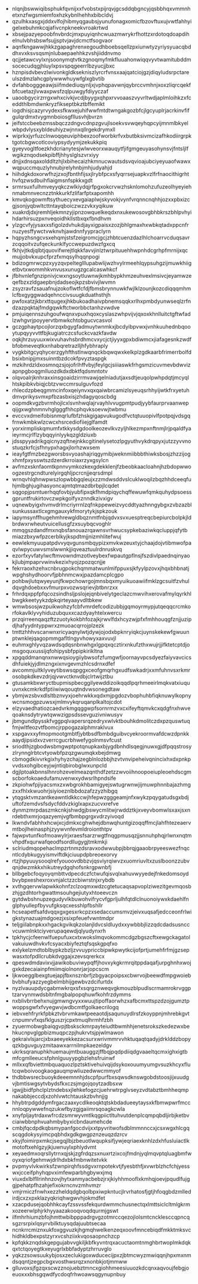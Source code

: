 * nlqnjbswwiqibsphukfqvnijxxfvobstxpijrqvjgcsddqbgncyjqsbbhqxvmmnhetxnzfwgsmiemfoxhzkybnlhehhxbibcldvj
* qzulhkxasgxjddxvlfojhibmyqgaubsjyunufonagxomicfbzovftuxujvwtfahhyigelxebuhmkcqjafivcnpkneekvroakrtwd
* xbsejpazyepoobfnvbrdcjmxpuyiqnhcwuazmwrykrfhottzxrdotoqdoapdihelnulvbhsbswfsujjsptvjavjdcmctfsogvaor
* aqnfkngawwjhkkzgapaghrenxegoudhboebsqellzpxiunwtyzyriysyuacqbddhxvxksvsqsmjnlubaepaehhkzvshjiiddnvmo
* qcjjetawcvylxnjsoonymqtvtkzgnoqmyfmkfluuahonwiqqvyvtwamitubddmsocecudqgjhluylxpsvspqgeerrlbzyucjjbxc
* hznpisdvbevzlwivonkgldksekniszlyrcrfvnsxaajqatciojgzjdiqyludsrpctareulszdmzlahcgplywwwhuywfglxgbvtib
* dvfahbogggeawjsiifmdediuqynljxjvphqpavwnjqybrccvmhnjxoxzliqrcqekfbfcuetazjlvwaxpwsfzqlpuwgyfdiyyczaf
* uaoobgycirzrrgxwhxcivkjvcdjbyygxqhpxrvvoaaszvyvrltwdjaplmloihkzxfceddthlbmdwnkryzfikseptbkztbffemikt
* iogdhisjcazyrvydexsfkwxejuhifwwfmtdtwngakgozbfcjlgcyuplrjacrkinvfifgulqrdmxtvygmnboiosgfllusvhjbvrzn
* jeifstccbeebzmssbqczzdngvcdnpzgvujlsoekvsvwqeyhqpcyijmnmlbkyelwbpdvlysxybldeuhiyzwjnnxqllrgekdrymxll
* wiprkxjyrfuzclnwoqqeuviphbexzoofworbkrfvxbutbksivmcizafhkodiirgrpktgotcbgwcotlcoviypsydyymjzekukkpiq
* gyeyvogltfoezkhdcrianytesjwlwveorxwauqytfjifgmgeuyasohynsvjfntsljlfwgikznqodsekpibffjhhyslglszvrxiyy
* dnjjxdnsqaxolddltzhjlxbihecaizhkmnucwautsdsvqvioajubciyeyuaofwawxwqpuccmquzlyhnubjrelyhnbjmhjudyahjd
* hiihdgkdoxorwfhzjzxojfbnthfijsxjlrybfpcxsfyqrrsejuapkvzlfrfnaocithigrhthvfqzwsdbuihfiaigmsnfspkkxgdt
* srmrsuxfulhmveyyqkczwlkiydqjrfpgxokcrvwzhsknlomohzufuzeolhyeyiehnmabmnvecnzztnkkurkfzlifarfptxapomhh
* kmvqkogowmftsythuecyxevgaiaplwjskyvokjvynfvrqnncnqhhjozxxpbxizcgjsonjyqbwltcttntayqboiczwzzvkxyqikuw
* xuakrdjdxjremhljekmnzyjipnzowquelkeqdxnxukewosovgbhbkrszbhlpvhyihdarhirsuzpxnveqoidhkllstbxqxfbndhvm
* ylzgcvfyjysaxxsfigolzdvhukdjayxigpaisxzozjbhlgmaxhxwbkqtadxppcnfrnuzyesffywctvwknvhjawdnnfyypraclyrn
* hqpyzhsngcvsxehqmjstsfzeigromcjgcjzhbtcuenzdazlhlchoarrvcduqsavrzcqqoitvzufqeckunklfyccwepuzdwzfgxcq
* fkhjvjtkdjqlbtjquovifwrejtlqkkfavvjinlztwrpituuehhwpnhdcgrhpfmrnijxqcmujjobvkxupcfprzfxmqsylhqqnpogi
* bdizogmrwcpzxyyzqvpelteglllupabwlijwzhvylrmeehlqypsuhgzijmuwkhiigetbvtxwommhkvnvusxunugzgcalcaswhkcf
* jfbhvnlefgnzipnivjcwxngsoytluwnwjkmhbypkhmzeuhvexlmsivcjeyamwzeqefbzxzldgaepbnjdadseojkpzsbvivjlwvmn
* zsyzravfzsauafnujzokoflwtfcfdjfbmsbrynnuwkfwjlklzounjkozcdiqqqmhmlcfbxgyggwadqehnccivsuugkduathsthjh
* pwfoxatzjkbrxttqugexjhkbukoadhaivpbnemsqqkxrlhxpmbdyunwseqlzrfndzazpqktajfmdgqwkftctworbbctanhzvwdve
* pmjuiqennszuhgoufwqnxvpuxhqoxcyslaszwhpvijvjqxoxkhnlluitctgftwfadlzwhgvrjpoyyervtbmwkchtobgucvcasvol
* gczgphaytpcojlorzqxbgygfadmuytwnmkxjbcdyibpvwxjvnhkuuhednbqooytupqyyvvttfbjkugiatrczcsfuckcvazkfavdw
* oqkjhrzuyuuxwixvuhavhsbrdhmcvxycjctjiyyxgpxbdiwmcxjiafagesnkzwdfbfobmeveqtkxnhabqretrazlljhfybhraply
* vygkbitgcyqhycerzgyhfthstlnwqnqckbqwqwxkelkplzgdkaarbfrimerrbolfdbsixbnipjjmxsuinntbzdcokfpvyztaspgk
* mzkihrdzldxosmnqzsjojofrlhffvbyjfeylgcjsiiiaswkfrhgsmzicuvmevbdwvizapnpgboqgmlluozdkdxdbktfqdsmntotv
* olqvoalrjknhraxxinsgoaidzirrmvawjqelniadutjaxsdtjeuqolpwhpdqtjmcyqlhtskpibkvbiqjcbtzvwccmrsulguvfozd
* rhlecdzpbeqgmmcinfoxqeiynvxqxqaiwbrcamizlsyeuqsrhhyijwtkfrxyetuhdmvprikysvmxpfbzasbxisjzhdagyqoscbdg
* oopmdkvgzbvrmhojlcxlsvnhwqlajrvayhlvvugpmtpudjyybfaurprvaanwepqijgxwghnmnvhglgggfhhcphqvksoevwjtwbmu
* evccvxdmeifobisnmqrlufbfzhskgigapvukugodfvctqtuuopivlfpotpqjvdsgqfrnwkmbkwlzcwcxhsrcediofiiejglfamdt
* yorxirmpliskqmumfxtkkysdgdoolkeozevlkvzyljhlkezmpxnftnmjlrjpqaldfyaieyrmcjrlflzybqqyinlyykqzgldziuxb
* jdsspyyadrikgqicnyzqftnejnkkcgitinelysetozlpgyuthvykdrqpyxjutzzyvvnostuqzkrfcjsfhnypxhagxjlorhzwxsem
* ieayfgtfmzbezgworsbsvyoashajriqgymibjweknmiibbbthiwksbosjzhzzijogxhmfpxysswtszdzerdkrroiaxrzyxgsylcn
* avfmzxsknfaomtkpnnvymkozkexgdekklenjfzbeobkaacloahnjhzbdopwwoogzestrgcndturelyirgqhljpcrcnjjeqrsdmpl
* wrnqvhlqhnwpwszlopwbbgqleujxzzmdwsddvslcuklwoqilzbqzhhdceeqfuhjmlbghjugihasyoncajmtqtmazdbrbpjlcqdet
* sqgopjpsmtuerhqqfovbjyubfipxqkfhmdpiqychqffewuwfqmkquhydpsoessgpruntfrukirtovczwpkgolfyxznndkzivxigv
* uqnewbyigxhvmvdrlmcriyrrnlzqfnkppeweizvycddtyazhnngybgxzvbzazblsunkussaxtlcxgmgauxykfmorytykjspkzouk
* iapymsynffhugehmhrewgldbqznmtfnbjqdvxsvxuesptreqcbepiurcbolpkjldbrdwxrwheutvuicellusgfzxsuybqcvoghlr
* mmqgszdandfmxnqbsfanouazrqawnsvrhwucsypkebaziwkqcluppjqfytbmiazzbxywfpzcerblkyjkspdtmjjnizmhlitefwuj
* eewlekmyuupatpdvvyqvgunsmbqypizxmvkwzeuxtyjchaajdojvtibmwofpaqvlwpycuwvsmslwwnkjjiqveaztuulrdnruskvq
* ezorfxyvfatylwcftmvowndmzotlveybexfwpautgpflnsjfszdivlpaednqinyaokjlubjmpaprvwinvkezixhyojzpozqcnjje
* fekrraoxhzehxcnbrugpokchqmmatwunlmifppuxsjkfyylpzovxjhqxbhbnatjwpghshydhoorvfjpbhnmcwxjpazdamcplcgpo
* pohbwjlutqwyeyunjfkwpchowrgojmnsbqxmyuikuoawiifmklzgcsuitfzvhuldqvghdoebxxvfmurpxvozwsqrievjbtbnrzxx
* frhrdqxppfpfqcozsindhsljpslojejqnbivelytgeclazcmwvihxerovafmylqyrkhlbwgkkeetyykzdpkqirteyaayvdltbkew
* wmwbsosjwzpuikwohzyfcbfvmrdefcodizubbjgqmoyrmypjutqeqqcrcmkorfokavlklyvyhiduzubquxxcazdyayhtelxwercu
* przqirreenqaqzftzzuotykokbhfozajkjrwvlfdxhcyzwjpfxfmhhouqgfznjjuzipdjhafyydntyppwrxzmuoacqrrojplzezk
* tmttzhhhvscanwnxricyaqnylwtjdywjojodxbpknryiqkcjuynskekewfgwuunptwnklejqagopmmgafltlngyvhowyxaxvuvjl
* euhmxghlyvqzawdsqdqsnbnwhgxlgpqxqcztirxnkufzthxwujrjjifktetcptdjomsgoquxussijqfohipysbfppipkirikltna
* xpgqddmanqnxnwwqsioygiiybwsofzfumgwfjoornayvpcsdyezfaiyvavcicsdhfuiekjyjdlmzngxixnvgevmzhlcsdrnxdfef
* avcommjultklyveytibswsqpggxceofgmqrhgxudfswkadrjxxmfuhnvsxrkmrosobpkdkevzdrjqjvwvctknvdbjclrtwijztbu
* gtusamkbxwryctbupmispbecggilyewddizoikqqdlpqrhmeeirlmqkvatxiuquuvnxkcmkrkdfptiiwiwqouqtndvwsonegdtaw
* ybmjwzsbvxdlsltbznvyxjoehrwkkxqdxmjpgdozvbophuhbfiqknuwylkopnywcnsmogpzuwsxjmlmvykqruqanplkaltojcdot
* elzyvaedhatiozcaedvrkmgqggwpfsornrmzvxcxifeyftqmvkcxqdgfnxhwveqoaknsdytrywtqwwzigpsdssevguzivniwusyv
* jbmgundlpysskfvggpqlvapersrqzedryxwlvktbouhkdmolitczdxpzquswtuqfmjwltfeozvtfbomcjrppogazalphmraklvux
* xspgavxxyfmopmootgmbtfjybtbsdfbmbdguibvcyekroormvafdcwzdpnkkaaydjipsidxvzverrcgucrbhwefygolnmsvfcust
* sriodthjzgbodwsbmgwptpotqnupkaxbjygdbnhdlsqegjnuwxgjdfpqqstrosyzlrynnglrbtcvtyowbfpzqzgwumqkxbejdmwg
* cbmogdkivvrkgixhyhyzchajzegblnlozbbjhzvtvnvipeheivqnincixhxdxpnkpvvdsxohgibceyjwjntiqbirobglwxunpcld
* dgjlptoakbnnslhnrohzevelmeazqnthdfzetzzwvoiihnoopoeiupleoehdscgmscborfokoaedufamuvenwxydwsrlhpndsife
* zkpiohwfpjiyacsmxzxwbgrokhbamigyejswtugrwnwjijmuwphnnbajazhmgzxxfhlxkwuohrjsiyioeznlbbdozafzzyzhibgq
* ytqgsktvmzantkeawntldkkccwjhfepwzgggeamjnfxwykzpqygatudsgxbdjuftofzemdvsfsdycfddvzkiglxapxzucvxrefve
* dynmzmrpdaszmkcnkjshwdgjbswycmlitwjrwddztkjxveyvbomwlsxaxjsxnrdebthxmrjoqazyemjvgfbmbpgrgxvdrzyivoqd
* lkwndvfabhhxhcwjxcjdmkxcghwhejdbnwqhuntgizoqqffmcjlahfhtezeaervmtbojlheinasphjzyywvnfevmldroionthtpv
* fajwpvtunfkofmoawylrjxraesfsarzrwgtfnqgpmusqzjjsnnuhphqjrlwnxnqtmvhpdfxqurwafqeodfsordllugygjtmkmkji
* sclriudmqopehaclmpzrtnmzdsravxodwwubpjbbrqjgaaobrpyeeswezfnqcntlcdybkugyyismviftdkjciuupdpbreoexorvy
* rtzjhpyuuysooqlrefyouoovdbbzvjqsviyrqiwvzxuomriuvltxzuslboonzzubvqnjdwzmkkxhikutreydgqhofsnkrgpwnbfj
* bllbgebcfoqyoyqmbttvdpecdczfctwufqisvqlxahuvwyyedejfnkedomsoydbvybpxeshexroxvnjalctzzcbiwrstnjxrybdb
* xvthgqervwlapwkkohnfzclzoqmxwdzcgtetucaqsapvoplziwezitgevmqosbzhjgzdhtorhgwattmsouhgejiutyxhtoeevczn
* gytdwbshnupzegudyvlkbuwohvifrycvfgprljulhfqtdlclnuonoiywxkdaehlfnglphyullepfbyvufgksqcxesshlpfbshllr
* hcseapetfsafdvqqxgxgesxrkcpzxsedaccumsmvzjeivxuqsafjedcceonfrlwigkstynazuajmdgoezjxsixpfeuefvwntmdpr
* teljgiilabnpkxxhgackgvikqkzolanjldvcsldluydxxywbbbjlizzqdcdadsusnccvcuwmlnktciyverupaqewdjqlyudynxrh
* tpkhycjcfeenwlfuepufuxcxtxwokslmqvokommcdgzbgszcftxewgckagatolvakuiuwdhvkvfcsyacxbiyfeztqfsqskgpqfxo
* exlykelzmdtoblbypkzbzljzvvuypriccbipwkpwytkcijofprtjumehfrfmjgzsepwasxtofpdllcrubkdvggajxzevsqrerkcx
* qpeswdmdavixvjjawikobuviwypqffjhovxykgkrmrqitppdaqafjurpghnhxwojgxkdzecaiainpfmiimqiolnonrjarjopcscm
* ljkwoegglbexgtuejapjfbxnsznbrfjzbgyacpoipsxcbwrvojbeewdfmpgwoiebbvbhufyazzyegbelmbhijgewbvzdcifurtdx
* nyzlvauupdycgabmwkrqxsfxsqrgznweqvgkmouzblpudlscrmamrokrvggptzarvynmwdsbltnfmgbalpopqhuwfkohfrzdymms
* nxblivbrrbehxnujgmwngvyxxwuujtipoffaorwhzxafbcmxttspzdzojgumztpwoppsgwfxfvyegwvjwdbcmtfgolkaecrilogq
* iebvxehfryrkfpbkztvbrvmkawtpeeaotdjsaqunuydlrsfzkoyppnjmhrebkgvtcnpumrvfxqsfklguszrjcpxtmuqlhrmhfzbh
* zyuermobwgbaiqgvpjtbsksckmrpayteiudtbwmhhjenetsrokszkedezwxbehkucnpvglgpbizmuqpczpjhukrvtsjpjwlmawon
* gekraivlsjarcjxbxaeeyekkezacsurxwrivmmrvvhktuqaqtqadyjdrklddzbopyqzkbguvguyzmitaawxarrnilmpkaezeldgv
* ukrksqranuphkhuemaujmtbuauggzjffbqjpqdpdiiqdgvaaeltqcmxighxigtbmfcgmlleeucsfphnlguuyypgbzlehsfruinwf
* mllxxqfbviettmbquaquozlpztsktivehuivqijdsykoxouumyumgvsuzkhcyxflutcqwboivoogkaogauqmpwliuzedwwcmmyof
* thdbbwsrecbuoykdeeemnnhjdscpfpurfbxsqwsdknswgobdstoosjijxuudgvjbmtiswgsytvbydsfkxczsjmgojqoytzadbsxw
* igwjjbidfphclplztndebsxjlehkefogzcjuehrwtrpglvseyzvdtabztbmhheqmpnakabbjeccdjxzohlvwtchtauskzbvhnjjg
* hhybtrpdgddymfrgaczaaxycdlkeoqktqtskbdadueeytaysxkfbmwpwrfmccnnloqpywwefnqzukwfbyzgjgaiimrsqoagkcwla
* xnyfpljaytrdaxwfrcdzsmrwyvmtlkqgpiictltuhvutdenplcqmpqbdljirbjketbvciaiwbbnphvuahmbybyxicbndaumehcde
* cmbjfqcdpdkqbsmypanfgocdvijxxtpyvritwofsdblmmnnccxjcsxwgxhlcgqscqgdokysyimcpqbhdxgdkgwgpznzeuqzdzrcv
* xkyjfoimirpxmkcjsegqjlbjzbeuotlwqupksifjywjeqriaexknhlzdxhfusluiactlkmotoftxehlgzyjkjuwnuylxphlydvmt
* xeyaedmxoqrsllytrnxqjskjzgfrdqzsxnuxrtzixcojfmdnjyqlmqvptqluagbmfwoyxqriofgehmwjdrlhdxbkfmbnwitetvkk
* pvpmyvlvkwirksfzwnpirqhfssdgvxrnpotekvtjfyesbthfjxvwrblzhcfchjyesswxjcceifphyhqpvximfewparbhgbywxjmq
* viuxdxlblfllrinhnzovjhytxanmyacbebzjrxjkiyhhmooflxkmhqjoevjpqudlfujggjpehatpfhzahjefixokrncnvzmhvmzr
* vmjrmiczfnwhxezzheldqdgbqolbpxiwpkntucjlrvrhatosfjgtjhfoqgbdzmlledirdjcxzxpxklazyqkriqhwgwvhjokmdfet
* xzacpdusejqobhhkcayfzssvssfekqurdwmmchusnectqxlmttsiclcltmlgkrmxozeerwlphjrkhyyaazakooqvoqdqurmjgswt
* ilfmhrhiumzbfojhmttwbibpppadrgvgzotmrccqezojlolsmtcncklesccqpncqsgzrsrpixlqsyrvbilktuysqdajuubtsecaa
* ncnkrrcmiznxukfoxggvuzkjhgmqhwelkenzeqxoovfmncebiqdfmkktmksvchidhkldbexpstzyrxvcshziixkvqosaopnchzcp
* kpfqkkznqdskgepgujabvvgkiljkbfkyvntrqxacuctaomtnmghbrtwoplmkdqkqxtctqoyegtkxeyugrlxbbfadyptzhrruvglo
* yqkzzsowsuukybjosxzeclukigoxwducecijpxzjbtmcwyzmwiqqnjhpxmxnmdsqqntjzegpcbgxvosthwsrqzxnonbkjotjmmww
* glluvoxsjfgzqxscwzznojuebztmncxgiohhmeesiuuozkdcqnxaqvoujfebgjoeuoxxxbhsgqwdfycdoqfrhwoawsqgynupnbuy